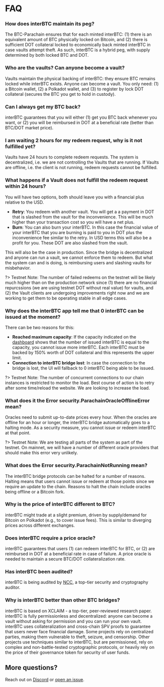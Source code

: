# FAQ

### How does interBTC maintain its peg?

The BTC-Parachain ensures that for each minted interBTC: (1) there is an equivalent amount of BTC physically locked on Bitcoin, and (2) there is sufficient DOT collateral locked to economically back minted interBTC in case vaults attempt theft. As such, interBTC is a hybrid peg, with supply determined by both locked BTC and DOT.

### Who are the vaults? Can anyone become a vault?

Vaults maintain the physical backing of interBTC: they ensure BTC remains locked while interBTC exists. Anyone can become a vault. You only need: (1) a Bitcoin wallet, (2) a Polkadot wallet, and (3) to register by lock DOT collateral (secures the BTC you get to hold in custody).

### Can I always get my BTC back?

interBTC guarantees that you will either (1) get you BTC back whenever you want, or (2) you will be reimbursed in DOT at a beneficial rate (better than BTC/DOT market price).

### I am waiting 2 hours for my redeem request, why is it not fulfilled yet?

Vaults have 24 hours to complete redeem requests. The system is decentralized, i.e. we are not controlling the Vaults that are running. If Vaults are offline, i.e. the client is not running, redeem requests cannot be fulfilled.

### What happens if a Vault does not fulfill the redeem request within 24 hours?

You will have two options, both should leave you with a financial plus relative to the USD.

- **Retry**: You redeem with another vault. You will get a a payment in DOT that is slashed from the vault for the inconvenience. This will be much higher than your transaction cost so you will have a net plus.
- **Burn**: You can also burn your interBTC. In this case the financial value of your interBTC that you are burning is paid to you in DOT plus the inconvenience fee similar to the retry. In USD terms this will also be a profit for you. These DOT are also slashed from the vault.

This will also be the case in production. Since the bridge is decentralized and anyone can run a vault, we cannot enforce them to redeem. But what the system can and is doing, is reimbursing users and slashing vaults for misbehavior.

?> Testnet Note: The number of failed redeems on the testnet will be likely much higher than on the production network since (1) there are no financial repurcssions (we are using testnet DOT without real value) for vaults, and (2) the Vault clients are undergoing improvements right now and we are working to get them to be operating stable in all edge cases.


### Why does the interBTC app tell me that 0 interBTC can be issued at the moment?

There can be two reasons for this:

- **Reached maximum capacity**: If the capacity indicated on the [dashboard](https://bridge.interlay.io/dashboard) shows that the number of issued interBTC is equal to the capacity, you cannot issue more interBTC. Each interBTC must be backed by 150% worth of DOT collateral and this represents the upper limit.
- **Connection to interBTC bridge lost**: In case the connection to the bridge is lost, the UI will fallback to 0 interBTC being able to be issued.

?> Testnet Note: The number of concurrent connections to our chain instances is restricted to monitor the load. Best course of action is to retry after some time/reload the website. We are looking to increase the load.


### What does it the Error security.ParachainOracleOfflineError mean?

Oracles need to submit up-to-date prices every hour. When the oracles are offline for an hour or longer, the interBTC bridge automatically goes to a halting mode. As a security measure, you cannot issue or redeem interBTC at that point.

?> Testnet Note: We are testing all parts of the system as part of the testnet. On mainnet, we will have a number of different oracle providers that should make this error very unlikely.

### What does the Error security.ParachainNotRunning mean?

The interBTC bridge protocols can be halted for a number of reasons. Halting means that users cannot issue or redeem at those points since we require an update to the chain. Reasons to halt the chain include oracles being offline or a Bitcoin fork.

### Why is the price of interBTC different to BTC?

interBTC might trade at a slight premium, driven by supply/demand for Bitcoin on Polkadot (e.g., to cover issue fees). This is similar to diverging prices across different exchanges.

### Does interBTC require a price oracle?

interBTC guarantees that users (1) can redeem interBTC for BTC, or (2) are reimbursed in DOT at a beneficial rate in case of failure. A price oracle is needed to maintain a secure BTC/DOT collateralization rate.

### Has interBTC been audited?

interBTC is being audited by [NCC](https://www.nccgroup.com/), a top-tier security and cryptography auditor.

### Why is interBTC better than other BTC bridges?

interBTC is based on XCLAIM - a top-tier, peer-reviewed research paper. interBTC is fully permissionless and decentralized: anyone can become a vault without asking for permission and you can run your own vault. interBTC uses collateralization and cross-chain SPV proofs to guarantee that users never face financial damage.  Some projects rely on centralized parties, making them vulnerable to theft, seizure, and censorship. Other projects use techniques similar to interBTC, but are permissioned, rely on complex and non-battle-tested cryptographic protocols, or heavily rely on the price of their governance token for security of user funds.

## More questions?

Reach out on [Discord](https://discord.gg/KgCYK3MKSf) or [open an issue](https://github.com/interlay/interbtc-docs/issues).
